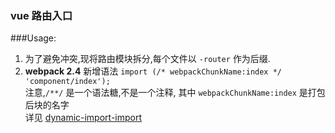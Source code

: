 ### vue 路由入口

###Usage:

1. 为了避免冲突,现将路由模块拆分,每个文件以 `-router` 作为后缀.
2. **webpack 2.4** 新增语法 `import (/* webpackChunkName:index */ 'component/index');`  
   注意,`/**/` 是一个语法糖,不是一个注释, 其中 `webpackChunkName:index` 是打包后块的名字  
   详见 [dynamic-import-import](https://webpack.js.org/guides/code-splitting-async/#dynamic-import-import-)
